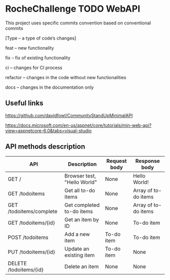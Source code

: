 # RocheChallenge TODO WebAPI

This project uses specific commits convention based on conventional commits

[Type – a type of code’s changes]

feat – new functionality

fix – fix of existing functionality

ci – changes for CI process

refactor – changes in the code without new functionalities

docs – changes in the documentation only

## Useful links

https://github.com/davidfowl/CommunityStandUpMinimalAPI

https://docs.microsoft.com/en-us/aspnet/core/tutorials/min-web-api?view=aspnetcore-6.0&tabs=visual-studio

## API methods description

|API|Description|Request body|Response body|
|--|--|--|--|
|GET /|Browser test, "Hello World"|None|Hello World!|
|GET /todoitems|Get all to-do items|None|Array of to-do items|
|GET /todoitems/complete|Get completed to-do items|None|Array of to-do items|
|GET /todoitems/{id}|Get an item by ID|None|To-do item|
|POST /todoitems|Add a new item|To-do item|To-do item|
|PUT /todoitems/{id}|Update an existing item|To-do item|None|
|DELETE /todoitems/{id}|Delete an item|None|None|
